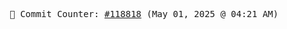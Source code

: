 <p align="center">
    <samp>
        📮 Commit Counter: <a href="https://github.com/Javascript-void0/Javascript-void0/commits/main">#118818</a> (May 01, 2025 @ 04:21 AM)
    </samp>
</p>